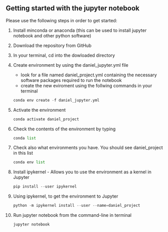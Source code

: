 ## Getting started with the jupyter notebook

Please use the following steps in order to get started:

1. Install minconda or anaconda (this can be used to install jupyter notebook and other python software)

2. Download the repository from GitHub

3. In your terminal, cd into the dowloaded directory

4. Create environment by using the daniel_jupyter.yml  file

    - look for a file named daniel_project.yml containing the necessary software packages required to run the notebook
    - create the new eviroment using the follwing commands in your terminal

    ```.py
    conda env create -f daniel_jupyter.yml
    ```
5. Activate the environment

    ```.py
    conda activate daniel_project
    ```
6. Check the contents of the environment by typing

    ```.py
    conda list
    ```

7. Check also what environments you have. You should see daniel_project in this list

    ```.py
    conda env list
    ```
8. Install ipykernel - Allows you to use the environment as a kernel in Jupyter

    ```.py
    pip install --user ipykernel
    ```


9. Using ipykernel, to get the environment to Jupyter

    ```.py
    python -m ipykernel install --user --name=daniel_project
    ```

10. Run jupyter notebook from the command-line in terminal

    ```.py
    jupyter notebook
    ```

